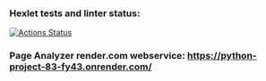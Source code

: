 ### Hexlet tests and linter status:
[![Actions Status](https://github.com/Olga877/python-project-83/actions/workflows/hexlet-check.yml/badge.svg)](https://github.com/Olga877/python-project-83/actions)

### Page Analyzer render.com webservice: https://python-project-83-fy43.onrender.com/